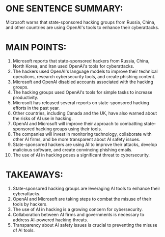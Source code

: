 # ONE SENTENCE SUMMARY:
Microsoft warns that state-sponsored hacking groups from Russia, China, and other countries are using OpenAI's tools to enhance their cyberattacks.

# MAIN POINTS:

1. Microsoft reports that state-sponsored hackers from Russia, China, North Korea, and Iran used OpenAI's tools for cyberattacks.
2. The hackers used OpenAI's language models to improve their technical operations, research cybersecurity tools, and create phishing content.
3. Microsoft and OpenAI disabled accounts associated with the hacking groups.
4. The hacking groups used OpenAI's tools for simple tasks to increase productivity.
5. Microsoft has released several reports on state-sponsored hacking efforts in the past year.
6. Other countries, including Canada and the UK, have also warned about the risks of AI use in hacking.
7. OpenAI and Microsoft will improve their approach to combatting state-sponsored hacking groups using their tools.
8. The companies will invest in monitoring technology, collaborate with other AI firms, and be more transparent about AI safety issues.
9. State-sponsored hackers are using AI to improve their attacks, develop malicious software, and create convincing phishing emails.
10. The use of AI in hacking poses a significant threat to cybersecurity.

# TAKEAWAYS:

1. State-sponsored hacking groups are leveraging AI tools to enhance their cyberattacks.
2. OpenAI and Microsoft are taking steps to combat the misuse of their tools by hackers.
3. The use of AI in hacking is a growing concern for cybersecurity.
4. Collaboration between AI firms and governments is necessary to address AI-powered hacking threats.
5. Transparency about AI safety issues is crucial to preventing the misuse of AI tools.
